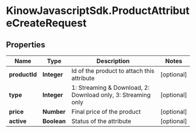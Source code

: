 # KinowJavascriptSdk.ProductAttributeCreateRequest

## Properties
Name | Type | Description | Notes
------------ | ------------- | ------------- | -------------
**productId** | **Integer** | Id of the product to attach this attribute | [optional] 
**type** | **Integer** | 1: Streaming &amp; Download, 2: Download only, 3: Streaming only | [optional] 
**price** | **Number** | Final price of the product | [optional] 
**active** | **Boolean** | Status of the attribute | [optional] 


